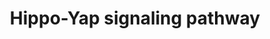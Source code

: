 ---
annotations:
- id: PW:0001515
  parent: signaling pathway
  type: Pathway Ontology
  value: Hippo signaling pathway
authors:
- Mkutmon
description: This is an overview of the Hippo-Yap signaling pathway. YAP and TAZ are
  phosphorylated and held in cytoplasm when the Hippo-YAP pathway is at the "ON" status.
  Unphosphorylated YAP and TAZ accumulate in the nucleus with TEAD when the Hippo-Yap
  pathway is at the "OFF" status.
last-edited: 2019-02-21
ndex: a5b84373-8b6b-11eb-9e72-0ac135e8bacf
organisms:
- Homo sapiens
redirect_from:
- /index.php/Pathway:WP4537
- /instance/WP4537
revision: null
schema-jsonld:
- '@context': https://schema.org/
  '@id': https://wikipathways.github.io/pathways/WP4537.html
  '@type': Dataset
  creator:
    '@type': Organization
    name: WikiPathways
  description: This is an overview of the Hippo-Yap signaling pathway. YAP and TAZ
    are phosphorylated and held in cytoplasm when the Hippo-YAP pathway is at the
    "ON" status. Unphosphorylated YAP and TAZ accumulate in the nucleus with TEAD
    when the Hippo-Yap pathway is at the "OFF" status.
  keywords:
  - CXCL10
  - LATS1
  - LATS2
  - MAP4K1
  - MAP4K2
  - MAP4K3
  - MAP4K4
  - MINK1
  - MST1
  - NDRG1
  - NF2
  - RASSF1
  - SAV1
  - STK3
  - STK38L
  - TAZ
  - TEAD1
  - TEAD2
  - TEAD3
  - TEAD4
  - TNIK
  - YWHAQ
  - YY1AP1
  license: CC0
  name: Hippo-Yap signaling pathway
seo: CreativeWork
title: Hippo-Yap signaling pathway
wpid: WP4537
---